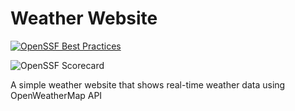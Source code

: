 # Weather Website
[![OpenSSF Best Practices](https://www.bestpractices.dev/projects/10291/badge)](https://www.bestpractices.dev/projects/10291)

![OpenSSF Scorecard](https://api.securityscorecards.dev/projects/github.com/Daviel03/Weather_Website/badge)

A simple weather website that shows real-time weather data using OpenWeatherMap API
